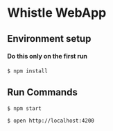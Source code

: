 # Whistle WebApp
## Environment setup 

#### Do this only on the first run
```
$ npm install
```

## Run Commands
```
$ npm start

$ open http://localhost:4200

```
